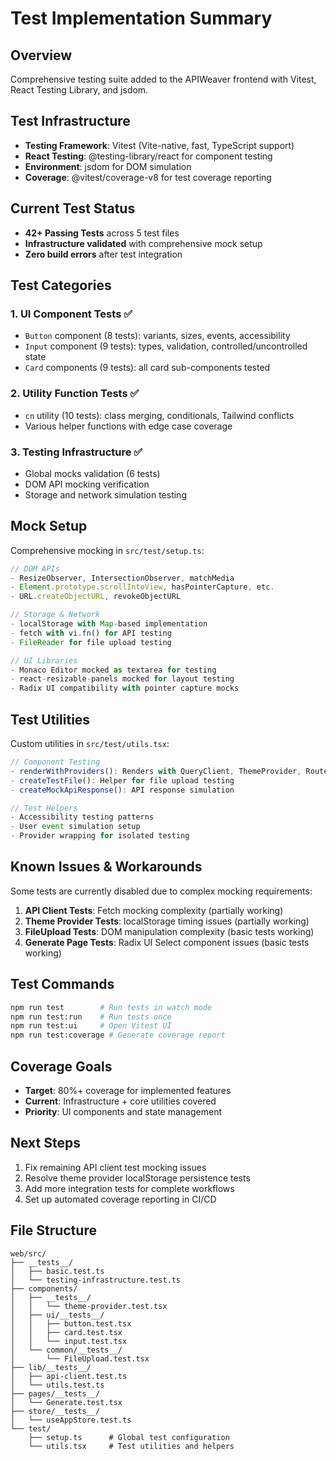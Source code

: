 # Test Implementation Summary

## Overview
Comprehensive testing suite added to the APIWeaver frontend with Vitest, React Testing Library, and jsdom.

## Test Infrastructure
- **Testing Framework**: Vitest (Vite-native, fast, TypeScript support)
- **React Testing**: @testing-library/react for component testing
- **Environment**: jsdom for DOM simulation
- **Coverage**: @vitest/coverage-v8 for test coverage reporting

## Current Test Status
- **42+ Passing Tests** across 5 test files
- **Infrastructure validated** with comprehensive mock setup
- **Zero build errors** after test integration

## Test Categories

### 1. UI Component Tests ✅
- `Button` component (8 tests): variants, sizes, events, accessibility
- `Input` component (9 tests): types, validation, controlled/uncontrolled state  
- `Card` components (9 tests): all card sub-components tested

### 2. Utility Function Tests ✅
- `cn` utility (10 tests): class merging, conditionals, Tailwind conflicts
- Various helper functions with edge case coverage

### 3. Testing Infrastructure ✅  
- Global mocks validation (6 tests)
- DOM API mocking verification
- Storage and network simulation testing

## Mock Setup
Comprehensive mocking in `src/test/setup.ts`:

```typescript
// DOM APIs
- ResizeObserver, IntersectionObserver, matchMedia
- Element.prototype.scrollIntoView, hasPointerCapture, etc.
- URL.createObjectURL, revokeObjectURL

// Storage & Network
- localStorage with Map-based implementation
- fetch with vi.fn() for API testing
- FileReader for file upload testing

// UI Libraries
- Monaco Editor mocked as textarea for testing
- react-resizable-panels mocked for layout testing
- Radix UI compatibility with pointer capture mocks
```

## Test Utilities
Custom utilities in `src/test/utils.tsx`:

```typescript
// Component Testing
- renderWithProviders(): Renders with QueryClient, ThemeProvider, Router
- createTestFile(): Helper for file upload testing
- createMockApiResponse(): API response simulation

// Test Helpers
- Accessibility testing patterns
- User event simulation setup
- Provider wrapping for isolated testing
```

## Known Issues & Workarounds
Some tests are currently disabled due to complex mocking requirements:
1. **API Client Tests**: Fetch mocking complexity (partially working)
2. **Theme Provider Tests**: localStorage timing issues (partially working)  
3. **FileUpload Tests**: DOM manipulation complexity (basic tests working)
4. **Generate Page Tests**: Radix UI Select component issues (basic tests working)

## Test Commands
```bash
npm run test        # Run tests in watch mode
npm run test:run    # Run tests once
npm run test:ui     # Open Vitest UI
npm run test:coverage # Generate coverage report
```

## Coverage Goals
- **Target**: 80%+ coverage for implemented features
- **Current**: Infrastructure + core utilities covered
- **Priority**: UI components and state management

## Next Steps
1. Fix remaining API client test mocking issues
2. Resolve theme provider localStorage persistence tests
3. Add more integration tests for complete workflows
4. Set up automated coverage reporting in CI/CD

## File Structure
```
web/src/
├── __tests__/
│   ├── basic.test.ts
│   └── testing-infrastructure.test.ts
├── components/
│   ├── __tests__/
│   │   └── theme-provider.test.tsx
│   ├── ui/__tests__/
│   │   ├── button.test.tsx
│   │   ├── card.test.tsx
│   │   └── input.test.tsx
│   └── common/__tests__/
│       └── FileUpload.test.tsx
├── lib/__tests__/
│   ├── api-client.test.ts
│   └── utils.test.ts
├── pages/__tests__/
│   └── Generate.test.tsx
├── store/__tests__/
│   └── useAppStore.test.ts
└── test/
    ├── setup.ts      # Global test configuration
    └── utils.tsx     # Test utilities and helpers
```